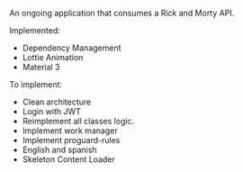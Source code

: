 An ongoing application that consumes a Rick and Morty API.

Implemented:
  - Dependency Management
  - Lottie Animation
  - Material 3

To implement:
  - Clean architecture
  - Login with JWT
  - Reimplement all classes logic.
  - Implement work manager
  - Implement proguard-rules
  - English and spanish
  - Skeleton Content Loader
